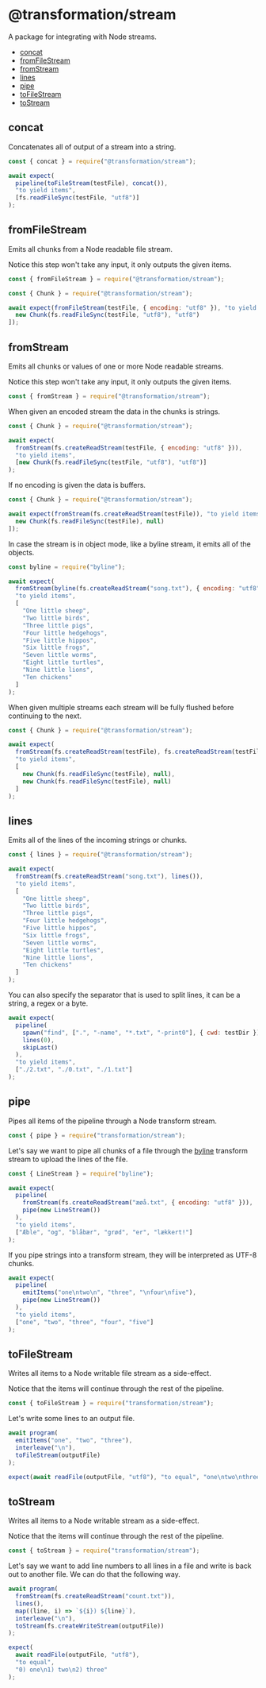 # @transformation/stream

A package for integrating with Node streams.

<!-- toc -->

- [concat](#concat)
- [fromFileStream](#fromfilestream)
- [fromStream](#fromstream)
- [lines](#lines)
- [pipe](#pipe)
- [toFileStream](#tofilestream)
- [toStream](#tostream)

<!-- tocstop -->

## concat

Concatenates all of output of a stream into a string.

```js
const { concat } = require("@transformation/stream");
```

```js
await expect(
  pipeline(toFileStream(testFile), concat()),
  "to yield items",
  [fs.readFileSync(testFile, "utf8")]
);
```

## fromFileStream

Emits all chunks from a Node readable file stream.

Notice this step won't take any input, it only outputs the given items.

```js
const { fromFileStream } = require("@transformation/stream");
```

```js
const { Chunk } = require("@transformation/stream");

await expect(fromFileStream(testFile, { encoding: "utf8" }), "to yield items", [
  new Chunk(fs.readFileSync(testFile, "utf8"), "utf8")
]);
```

## fromStream

Emits all chunks or values of one or more Node readable streams.

Notice this step won't take any input, it only outputs the given items.

```js
const { fromStream } = require("@transformation/stream");
```

When given an encoded stream the data in the chunks is strings.

```js
const { Chunk } = require("@transformation/stream");

await expect(
  fromStream(fs.createReadStream(testFile, { encoding: "utf8" })),
  "to yield items",
  [new Chunk(fs.readFileSync(testFile, "utf8"), "utf8")]
);
```

If no encoding is given the data is buffers.

```js
const { Chunk } = require("@transformation/stream");

await expect(fromStream(fs.createReadStream(testFile)), "to yield items", [
  new Chunk(fs.readFileSync(testFile), null)
]);
```

In case the stream is in object mode, like a byline stream, it emits all of the objects.

```js
const byline = require("byline");

await expect(
  fromStream(byline(fs.createReadStream("song.txt"), { encoding: "utf8" })),
  "to yield items",
  [
    "One little sheep",
    "Two little birds",
    "Three little pigs",
    "Four little hedgehogs",
    "Five little hippos",
    "Six little frogs",
    "Seven little worms",
    "Eight little turtles",
    "Nine little lions",
    "Ten chickens"
  ]
);
```

When given multiple streams each stream will be fully flushed before continuing
to the next.

```js
const { Chunk } = require("@transformation/stream");

await expect(
  fromStream(fs.createReadStream(testFile), fs.createReadStream(testFile)),
  "to yield items",
  [
    new Chunk(fs.readFileSync(testFile), null),
    new Chunk(fs.readFileSync(testFile), null)
  ]
);
```

## lines

Emits all of the lines of the incoming strings or chunks.

```js
const { lines } = require("@transformation/stream");
```

```js
await expect(
  fromStream(fs.createReadStream("song.txt"), lines()),
  "to yield items",
  [
    "One little sheep",
    "Two little birds",
    "Three little pigs",
    "Four little hedgehogs",
    "Five little hippos",
    "Six little frogs",
    "Seven little worms",
    "Eight little turtles",
    "Nine little lions",
    "Ten chickens"
  ]
);
```

You can also specify the separator that is used to split lines, it can be a
string, a regex or a byte.

```js
await expect(
  pipeline(
    spawn("find", [".", "-name", "*.txt", "-print0"], { cwd: testDir }),
    lines(0),
    skipLast()
  ),
  "to yield items",
  ["./2.txt", "./0.txt", "./1.txt"]
);
```

## pipe

Pipes all items of the pipeline through a Node transform stream.

```js
const { pipe } = require("transformation/stream");
```

Let's say we want to pipe all chunks of a file through the
[byline](https://www.npmjs.com/package/byline) transform stream to upload the
lines of the file.

```js
const { LineStream } = require("byline");

await expect(
  pipeline(
    fromStream(fs.createReadStream("æøå.txt", { encoding: "utf8" })),
    pipe(new LineStream())
  ),
  "to yield items",
  ["Æble", "og", "blåbær", "grød", "er", "lækkert!"]
);
```

If you pipe strings into a transform stream, they will be interpreted as UTF-8 chunks.

```js
await expect(
  pipeline(
    emitItems("one\ntwo\n", "three", "\nfour\nfive"),
    pipe(new LineStream())
  ),
  "to yield items",
  ["one", "two", "three", "four", "five"]
);
```

## toFileStream

Writes all items to a Node writable file stream as a side-effect.

Notice that the items will continue through the rest of the pipeline.

```js
const { toFileStream } = require("transformation/stream");
```

Let's write some lines to an output file.

```js
await program(
  emitItems("one", "two", "three"),
  interleave("\n"),
  toFileStream(outputFile)
);

expect(await readFile(outputFile, "utf8"), "to equal", "one\ntwo\nthree");
```

## toStream

Writes all items to a Node writable stream as a side-effect.

Notice that the items will continue through the rest of the pipeline.

```js
const { toStream } = require("transformation/stream");
```

Let's say we want to add line numbers to all lines in a file and write is back
out to another file. We can do that the following way.

```js
await program(
  fromStream(fs.createReadStream("count.txt")),
  lines(),
  map((line, i) => `${i}) ${line}`),
  interleave("\n"),
  toStream(fs.createWriteStream(outputFile))
);

expect(
  await readFile(outputFile, "utf8"),
  "to equal",
  "0) one\n1) two\n2) three"
);
```
